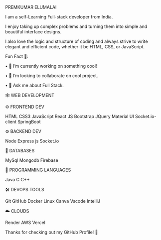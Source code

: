 PREMKUMAR ELUMALAI

I am a self-Learning Full-stack developer from India.

I enjoy taking up complex problems and turning them into simple and beautiful interface designs.

I also love the logic and structure of coding and always strive to write elegant and efficient code, whether it be HTML, CSS, or JavaScript.


Fun Fact 🎈:

• 🔭 I’m currently working on something cool!

• 👯 I’m looking to collaborate on cool project.

• 💬 Ask me about Full Stack.

🕸️ WEB DEVELOPMENT

⚙️ FRONTEND DEV

HTML CSS3 JavaScript React JS Bootstrap JQuery Material UI Socket.io-client SpringBoot

⚙️ BACKEND DEV

Node Express js Socket.io 

📅 DATABASES

MySql Mongodb Firebase 

🎯 PROGRAMMING LANGUAGES

Java C C++

🛠️ DEVOPS TOOLS

Git GitHub Docker Linux Canva Vscode IntelliJ

☁️ CLOUDS

Render AWS Vercel

Thanks for checking out my GitHub Profile! 🙏

